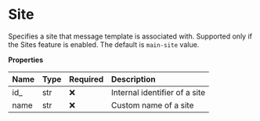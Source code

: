 # Site

Specifies a site that message template is associated with. Supported only if the Sites feature is enabled. The default is `main-site` value.

**Properties**

| Name | Type | Required | Description                   |
| :--- | :--- | :------- | :---------------------------- |
| id\_ | str  | ❌       | Internal identifier of a site |
| name | str  | ❌       | Custom name of a site         |

<!-- This file was generated by liblab | https://liblab.com/ -->
